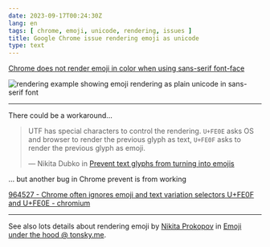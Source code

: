 ```yaml
---
date: 2023-09-17T00:24:30Z
lang: en
tags: [ chrome, emoji, unicode, rendering, issues ]
title: Google Chrome issue rendering emoji as unicode
type: text
---
```


[Chrome does not render emoji in color when using sans-serif font-face](https://stackoverflow.com/q/70705389)

![rendering example showing emoji rendering as plain unicode in sans-serif font](https://i.stack.imgur.com/aquHX.png)

---

There could be a workaround…

> UTF has special characters to control the rendering. `U+FE0E` asks OS and browser to render the previous glyph as text, `U+FE0F` asks to render the previous glyph as emoji.
>
> — Nikita Dubko in [Prevent text glyphs from turning into emojis](https://mefody.dev/chunks/emoji-to-text/)

… but another bug in Chrome prevent is from working

[964527 - Chrome often ignores emoji and text variation selectors U+FE0F and U+FE0E - chromium](https://bugs.chromium.org/p/chromium/issues/detail?id=964527)

---

See also lots details about rendering emoji by [Nikita Prokopov](https://tonsky.me/about/) in [Emoji under the hood @ tonsky.me](https://tonsky.me/blog/emoji/).
